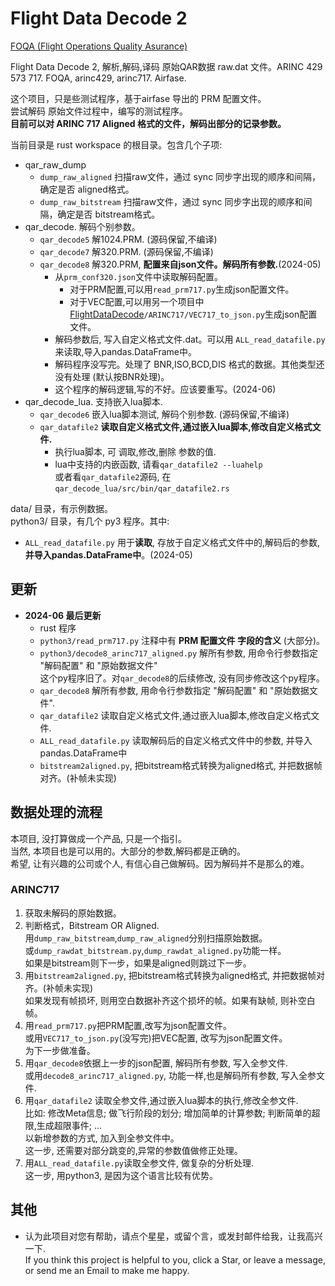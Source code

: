 # Flight Data Decode 2   

[FOQA (Flight Operations Quality Asurance)](http://en.wikipedia.org/wiki/Flight_operations_quality_assurance)  

Flight Data Decode 2, 解析,解码,译码 原始QAR数据 raw.dat 文件。ARINC 429 573 717. FOQA, arinc429, arinc717. Airfase.  

这个项目，只是些测试程序，基于airfase 导出的 PRM 配置文件。   
尝试解码 原始文件过程中，编写的测试程序。   
**目前可以对 ARINC 717 Aligned 格式的文件，解码出部分的记录参数。**   

当前目录是 rust workspace 的根目录。包含几个子项:   
* qar_raw_dump   
  - `dump_raw_aligned` 扫描raw文件，通过 sync 同步字出现的顺序和间隔，确定是否 aligned格式。   
  - `dump_raw_bitstream` 扫描raw文件，通过 sync 同步字出现的顺序和间隔，确定是否 bitstream格式。   
* qar_decode.  解码个别参数。   
  - `qar_decode5` 解1024.PRM. (源码保留,不编译)   
  - `qar_decode7` 解320.PRM. (源码保留,不编译)   
  - `qar_decode8` 解320.PRM, **配置来自json文件。解码所有参数.**(2024-05)   
    - 从`prm_conf320.json`文件中读取解码配置。   
      - 对于PRM配置,可以用`read_prm717.py`生成json配置文件。   
      - 对于VEC配置,可以用另一个项目中[FlightDataDecode](https://github.com/osnosn/FlightDataDecode)`/ARINC717/VEC717_to_json.py`生成json配置文件。   
    - 解码参数后, 写入自定义格式文件.dat。可以用 `ALL_read_datafile.py` 来读取,导入pandas.DataFrame中。   
    - 解码程序没写完。处理了 BNR,ISO,BCD,DIS 格式的数据。其他类型还没有处理 (默认按BNR处理)。   
    - 这个程序的解码逻辑,写的不好。应该要重写。(2024-06)   
* qar_decode_lua. 支持嵌入lua脚本.    
  - `qar_decode6` 嵌入lua脚本测试, 解码个别参数. (源码保留,不编译)   
  - `qar_datafile2` **读取自定义格式文件,通过嵌入lua脚本,修改自定义格式文件.**   
    - 执行lua脚本, 可 调取,修改,删除 参数的值.   
    - lua中支持的内嵌函数, 请看`qar_datafile2 --luahelp`   
      或者看`qar_datafile2`源码, 在`qar_decode_lua/src/bin/qar_datafile2.rs`   

data/ 目录，有示例数据。  
python3/ 目录，有几个 py3 程序。其中:   
* `ALL_read_datafile.py` 用于**读取**, 存放于自定义格式文件中的,解码后的参数, **并导入pandas.DataFrame中**。(2024-05)   

## 更新  
* **2024-06 最后更新**   
  - rust 程序  
  - `python3/read_prm717.py` 注释中有 **PRM 配置文件 字段的含义** (大部分)。  
  - `python3/decode8_arinc717_aligned.py` 解所有参数, 用命令行参数指定 "解码配置" 和 "原始数据文件"   
    这个py程序旧了。对`qar_decode8`的后续修改, 没有同步修改这个py程序。   
  - `qar_decode8` 解所有参数, 用命令行参数指定 "解码配置" 和 "原始数据文件".   
  - `qar_datafile2` 读取自定义格式文件,通过嵌入lua脚本,修改自定义格式文件.   
  - `ALL_read_datafile.py` 读取解码后的自定义格式文件中的参数, 并导入pandas.DataFrame中   
  - `bitstream2aligned.py`, 把bitstream格式转换为aligned格式, 并把数据帧对齐。(补帧未实现)   

## 数据处理的流程   
本项目, 没打算做成一个产品, 只是一个指引。   
当然, 本项目也是可以用的。大部分的参数,解码都是正确的。   
希望, 让有兴趣的公司或个人, 有信心自己做解码。因为解码并不是那么的难。   

### ARINC717   
1. 获取未解码的原始数据。   
2. 判断格式，Bitstream OR Aligned.    
   用`dump_raw_bitstream`,`dump_raw_aligned`分别扫描原始数据。   
   或`dump_rawdat_bitstream.py`,`dump_rawdat_aligned.py`功能一样。    
   如果是bitstream则下一步，如果是aligned则跳过下一步。   
3. 用`bitstream2aligned.py`, 把bitstream格式转换为aligned格式, 并把数据帧对齐。(补帧未实现)   
   如果发现有帧损坏, 则用空白数据补齐这个损坏的帧。如果有缺帧, 则补空白帧。   
4. 用`read_prm717.py`把PRM配置,改写为json配置文件。   
   或用`VEC717_to_json.py`(没写完)把VEC配置, 改写为json配置文件。   
   为下一步做准备。   
5. 用`qar_decode8`依据上一步的json配置, 解码所有参数, 写入全参文件.   
   或用`decode8_arinc717_aligned.py`, 功能一样,也是解码所有参数, 写入全参文件.   
6. 用`qar_datafile2` 读取全参文件,通过嵌入lua脚本的执行,修改全参文件.   
   比如: 修改Meta信息; 做飞行阶段的划分; 增加简单的计算参数; 判断简单的超限,生成超限事件; ...    
   以新增参数的方式, 加入到全参文件中。   
   这一步, 还需要对部分跳变的,异常的参数值做修正处理。   
7. 用`ALL_read_datafile.py`读取全参文件, 做复杂的分析处理.   
   这一步, 用python3, 是因为这个语言比较有优势。   


## 其他  
* 认为此项目对您有帮助，请点个星星，或留个言，或发封邮件给我，让我高兴一下.   
  If you think this project is helpful to you, click a Star, or leave a message, or send me an Email to make me happy.  


